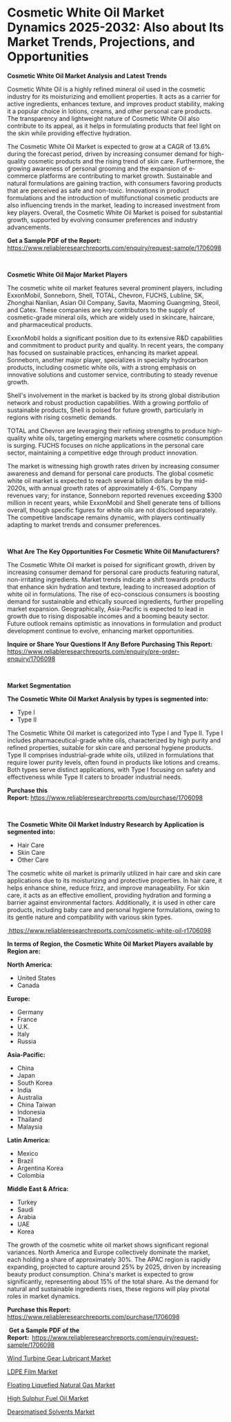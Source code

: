 <p><h1>Cosmetic White Oil Market Dynamics 2025-2032: Also about Its Market Trends, Projections, and Opportunities</h1></p><p><strong>Cosmetic White Oil Market Analysis and Latest Trends</strong></p>
<p><p>Cosmetic White Oil is a highly refined mineral oil used in the cosmetic industry for its moisturizing and emollient properties. It acts as a carrier for active ingredients, enhances texture, and improves product stability, making it a popular choice in lotions, creams, and other personal care products. The transparency and lightweight nature of Cosmetic White Oil also contribute to its appeal, as it helps in formulating products that feel light on the skin while providing effective hydration.</p><p>The Cosmetic White Oil Market is expected to grow at a CAGR of 13.6% during the forecast period, driven by increasing consumer demand for high-quality cosmetic products and the rising trend of skin care. Furthermore, the growing awareness of personal grooming and the expansion of e-commerce platforms are contributing to market growth. Sustainable and natural formulations are gaining traction, with consumers favoring products that are perceived as safe and non-toxic. Innovations in product formulations and the introduction of multifunctional cosmetic products are also influencing trends in the market, leading to increased investment from key players. Overall, the Cosmetic White Oil Market is poised for substantial growth, supported by evolving consumer preferences and industry advancements.</p></p>
<p><strong>Get a Sample PDF of the Report:&nbsp;</strong> <a href="https://www.reliableresearchreports.com/enquiry/request-sample/1706098?utm_campaign=32&utm_medium=2&utm_source=Github&utm_content=ia&utm_term=27032025&utm_id=cosmetic-white-oil">https://www.reliableresearchreports.com/enquiry/request-sample/1706098</a></p>
<p>&nbsp;</p>
<p><strong>Cosmetic White Oil Major Market Players</strong></p>
<p><p>The cosmetic white oil market features several prominent players, including ExxonMobil, Sonneborn, Shell, TOTAL, Chevron, FUCHS, Lubline, SK, Zhonghai Nanlian, Asian Oil Company, Savita, Maoming Guangming, Steoil, and Catex. These companies are key contributors to the supply of cosmetic-grade mineral oils, which are widely used in skincare, haircare, and pharmaceutical products.</p><p>ExxonMobil holds a significant position due to its extensive R&D capabilities and commitment to product purity and quality. In recent years, the company has focused on sustainable practices, enhancing its market appeal. Sonneborn, another major player, specializes in specialty hydrocarbon products, including cosmetic white oils, with a strong emphasis on innovative solutions and customer service, contributing to steady revenue growth.</p><p>Shell's involvement in the market is backed by its strong global distribution network and robust production capabilities. With a growing portfolio of sustainable products, Shell is poised for future growth, particularly in regions with rising cosmetic demands.</p><p>TOTAL and Chevron are leveraging their refining strengths to produce high-quality white oils, targeting emerging markets where cosmetic consumption is surging. FUCHS focuses on niche applications in the personal care sector, maintaining a competitive edge through product innovation.</p><p>The market is witnessing high growth rates driven by increasing consumer awareness and demand for personal care products. The global cosmetic white oil market is expected to reach several billion dollars by the mid-2020s, with annual growth rates of approximately 4-6%. Company revenues vary; for instance, Sonneborn reported revenues exceeding $300 million in recent years, while ExxonMobil and Shell generate tens of billions overall, though specific figures for white oils are not disclosed separately. The competitive landscape remains dynamic, with players continually adapting to market trends and consumer preferences.</p></p>
<p>&nbsp;</p>
<p><strong>What Are The Key Opportunities For Cosmetic White Oil Manufacturers?</strong></p>
<p><p>The Cosmetic White Oil market is poised for significant growth, driven by increasing consumer demand for personal care products featuring natural, non-irritating ingredients. Market trends indicate a shift towards products that enhance skin hydration and texture, leading to increased adoption of white oil in formulations. The rise of eco-conscious consumers is boosting demand for sustainable and ethically sourced ingredients, further propelling market expansion. Geographically, Asia-Pacific is expected to lead in growth due to rising disposable incomes and a booming beauty sector. Future outlook remains optimistic as innovations in formulation and product development continue to evolve, enhancing market opportunities.</p></p>
<p><strong>Inquire or Share Your Questions If Any Before Purchasing This Report:</strong> <a href="https://www.reliableresearchreports.com/enquiry/pre-order-enquiry/1706098?utm_campaign=32&utm_medium=2&utm_source=Github&utm_content=ia&utm_term=27032025&utm_id=cosmetic-white-oil">https://www.reliableresearchreports.com/enquiry/pre-order-enquiry/1706098</a></p>
<p>&nbsp;</p>
<p><strong>Market Segmentation</strong></p>
<p><strong>The Cosmetic White Oil Market Analysis by types is segmented into:</strong></p>
<p><ul><li>Type I</li><li>Type II</li></ul></p>
<p><p>The Cosmetic White Oil market is categorized into Type I and Type II. Type I includes pharmaceutical-grade white oils, characterized by high purity and refined properties, suitable for skin care and personal hygiene products. Type II comprises industrial-grade white oils, utilized in formulations that require lower purity levels, often found in products like lotions and creams. Both types serve distinct applications, with Type I focusing on safety and effectiveness while Type II caters to broader industrial needs.</p></p>
<p><strong>Purchase this Report:&nbsp;</strong><a href="https://www.reliableresearchreports.com/purchase/1706098?utm_campaign=32&utm_medium=2&utm_source=Github&utm_content=ia&utm_term=27032025&utm_id=cosmetic-white-oil">https://www.reliableresearchreports.com/purchase/1706098</a></p>
<p>&nbsp;</p>
<p><strong>The Cosmetic White Oil Market Industry Research by Application is segmented into:</strong></p>
<p><ul><li>Hair Care</li><li>Skin Care</li><li>Other Care</li></ul></p>
<p><p>The cosmetic white oil market is primarily utilized in hair care and skin care applications due to its moisturizing and protective properties. In hair care, it helps enhance shine, reduce frizz, and improve manageability. For skin care, it acts as an effective emollient, providing hydration and forming a barrier against environmental factors. Additionally, it is used in other care products, including baby care and personal hygiene formulations, owing to its gentle nature and compatibility with various skin types.</p></p>
<p><a href="https://www.reliableresearchreports.com/cosmetic-white-oil-r1706098?utm_campaign=32&utm_medium=2&utm_source=Github&utm_content=ia&utm_term=27032025&utm_id=cosmetic-white-oil">&nbsp;https://www.reliableresearchreports.com/cosmetic-white-oil-r1706098</a></p>
<p><strong>In terms of Region, the Cosmetic White Oil Market Players available by Region are:</strong></p>
<p>
    <p> <strong> North America: </strong>
        <ul>
            <li>United States</li>
            <li>Canada</li>
        </ul>
        </p> 
    <p> <strong> Europe: </strong>
        <ul>
            <li>Germany</li>
            <li>France</li>
            <li>U.K.</li>
            <li>Italy</li>
            <li>Russia</li>
        </ul>
        </p> 
    <p> <strong> Asia-Pacific: </strong>
        <ul>
            <li>China</li>
            <li>Japan</li>
            <li>South Korea</li>
            <li>India</li>
            <li>Australia</li>
            <li>China Taiwan</li>
            <li>Indonesia</li>
            <li>Thailand</li>
            <li>Malaysia</li>
        </ul>
        </p> 
    <p> <strong> Latin America: </strong>
        <ul>
            <li>Mexico</li>
            <li>Brazil</li>
            <li>Argentina Korea</li>
            <li>Colombia</li>
        </ul>
        </p> 
    <p> <strong> Middle East & Africa: </strong>
        <ul>
            <li>Turkey</li>
            <li>Saudi</li>
            <li>Arabia</li>
            <li>UAE</li>
            <li>Korea</li>
        </ul>
    </p>
    </p>
<p><p>The growth of the cosmetic white oil market shows significant regional variances. North America and Europe collectively dominate the market, each holding a share of approximately 30%. The APAC region is rapidly expanding, projected to capture around 25% by 2025, driven by increasing beauty product consumption. China's market is expected to grow significantly, representing about 15% of the total share. As the demand for natural and sustainable ingredients rises, these regions will play pivotal roles in market dynamics.</p></p>
<p><strong>Purchase this Report: </strong><a href="https://www.reliableresearchreports.com/purchase/1706098?utm_campaign=32&utm_medium=2&utm_source=Github&utm_content=ia&utm_term=27032025&utm_id=cosmetic-white-oil">https://www.reliableresearchreports.com/purchase/1706098</a></p>
<p>&nbsp;<strong>Get a Sample PDF of the Report:&nbsp;&nbsp;</strong><a href="https://www.reliableresearchreports.com/enquiry/request-sample/1706098?utm_campaign=32&utm_medium=2&utm_source=Github&utm_content=ia&utm_term=27032025&utm_id=cosmetic-white-oil">https://www.reliableresearchreports.com/enquiry/request-sample/1706098</a></p>
<p><strong></strong></p>
<p><p><a href="https://github.com/ashepherd82/Market-Research-Report-List-7/blob/main/wind-turbine-gear-lubricant-market.md?utm_campaign=32&utm_medium=2&utm_source=Github&utm_content=ia&utm_term=27032025&utm_id=cosmetic-white-oil">Wind Turbine Gear Lubricant Market</a></p><p><a href="https://github.com/gerdabatiskzv9/Market-Research-Report-List-1/blob/main/ldpe-film-market.md?utm_campaign=32&utm_medium=2&utm_source=Github&utm_content=ia&utm_term=27032025&utm_id=cosmetic-white-oil">LDPE Film Market</a></p><p><a href="https://github.com/irfadac/Market-Research-Report-List-5/blob/main/floating-liquefied-natural-gas-market.md?utm_campaign=32&utm_medium=2&utm_source=Github&utm_content=ia&utm_term=27032025&utm_id=cosmetic-white-oil">Floating Liquefied Natural Gas Market</a></p><p><a href="https://github.com/merzafairy04/Market-Research-Report-List-1/blob/main/high-sulphur-fuel-oil-market.md?utm_campaign=32&utm_medium=2&utm_source=Github&utm_content=ia&utm_term=27032025&utm_id=cosmetic-white-oil">High Sulphur Fuel Oil Market</a></p><p><a href="https://github.com/JakirUddin651/Market-Research-Report-List-2/blob/main/dearomatised-solvents-market.md?utm_campaign=32&utm_medium=2&utm_source=Github&utm_content=ia&utm_term=27032025&utm_id=cosmetic-white-oil">Dearomatised Solvents Market</a></p></p>